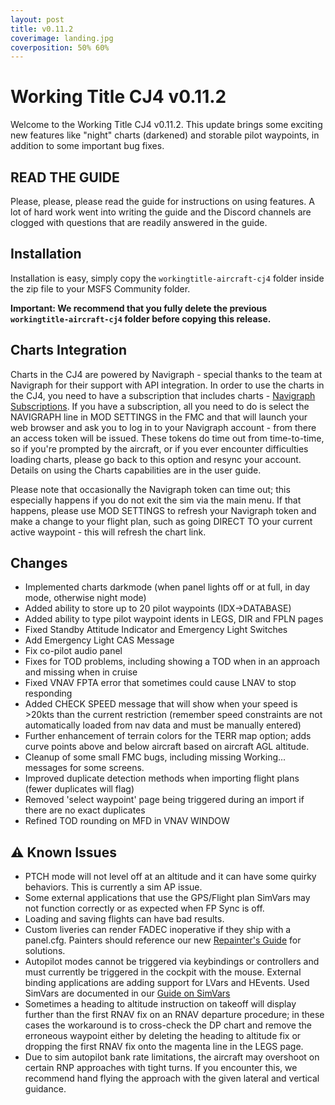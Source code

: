 ```yaml
---
layout: post
title: v0.11.2
coverimage: landing.jpg
coverposition: 50% 60%
---
```


# Working Title CJ4 v0.11.2
Welcome to the Working Title CJ4 v0.11.2. This update brings some exciting new features like "night" charts (darkened) and storable pilot waypoints, in addition to some important bug fixes.

## READ THE GUIDE
Please, please, please read the guide for instructions on using features. A lot of hard work went into writing the guide and the Discord channels are clogged with questions that are readily answered in the guide.

## Installation
Installation is easy, simply copy the `workingtitle-aircraft-cj4` folder inside the zip file to your MSFS Community folder.

**Important: We recommend that you fully delete the previous `workingtitle-aircraft-cj4` folder before copying this release.**

## Charts Integration
Charts in the CJ4 are powered by Navigraph - special thanks to the team at Navigraph for their support with API integration. In order to use the charts in the CJ4, you need to have a subscription that includes charts - [Navigraph Subscriptions](https://navigraph.com/products/subscriptions). If you have a subscription, all you need to do is select the NAVIGRAPH line in MOD SETTINGS in the FMC and that will launch your web browser and ask you to log in to your Navigraph account - from there an access token will be issued. These tokens do time out from time-to-time, so if you're prompted by the aircraft, or if you ever encounter difficulties loading charts, please go back to this option and resync your account. Details on using the Charts capabilities are in the user guide.

Please note that occasionally the Navigraph token can time out; this especially happens if you do not exit the sim via the main menu. If that happens, please use MOD SETTINGS to refresh your Navigraph token and make a change to your flight plan, such as going DIRECT TO your current active waypoint - this will refresh the chart link.

## Changes
- Implemented charts darkmode (when panel lights off or at full, in day mode, otherwise night mode)
- Added ability to store up to 20 pilot waypoints (IDX->DATABASE)
- Added ability to type pilot waypoint idents in LEGS, DIR and FPLN pages
- Fixed Standby Attitude Indicator and Emergency Light Switches
- Add Emergency Light CAS Message
- Fix co-pilot audio panel
- Fixes for TOD problems, including showing a TOD when in an approach and missing when in cruise
- Fixed VNAV FPTA error that sometimes could cause LNAV to stop responding
- Added CHECK SPEED message that will show when your speed is >20kts than the current restriction (remember speed constraints are not automatically loaded from nav data and must be manually entered)
- Further enhancement of terrain colors for the TERR map option; adds curve points above and below aircraft based on aircraft AGL altitude.
- Cleanup of some small FMC bugs, including missing Working... messages for some screens.
- Improved duplicate detection methods when importing flight plans (fewer duplicates will flag)
- Removed 'select waypoint' page being triggered during an import if there are no exact duplicates
- Refined TOD rounding on MFD in VNAV WINDOW

## ⚠️ Known Issues
* PTCH mode will not level off at an altitude and it can have some quirky behaviors.  This is currently a sim AP issue.
* Some external applications that use the GPS/Flight plan SimVars may not function correctly or as expected when FP Sync is off.
* Loading and saving flights can have bad results.
* Custom liveries can render FADEC inoperative if they ship with a panel.cfg. Painters should reference our new [Repainter's Guide](/packages/cj4/guide/repainter) for solutions.
* Autopilot modes cannot be triggered via keybindings or controllers and must currently be triggered in the cockpit with the mouse. External binding applications are adding support for LVars and HEvents. Used SimVars are documented in our [Guide on SimVars](/packages/cj4/guides/simvars)
* Sometimes a heading to altitude instruction on takeoff will display further than the first RNAV fix on an RNAV departure procedure; in these cases the workaround is to cross-check the DP chart and remove the erroneous waypoint either by deleting the heading to altitude fix or dropping the first RNAV fix onto the magenta line in the LEGS page.
* Due to sim autopilot bank rate limitations, the aircraft may overshoot on certain RNP approaches with tight turns. If you encounter this, we recommend hand flying the approach with the given lateral and vertical guidance.